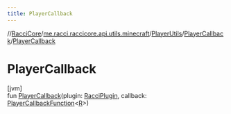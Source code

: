 ```yaml
---
title: PlayerCallback
---
```

//[RacciCore](../../../../index.html)/[me.racci.raccicore.api.utils.minecraft](../../index.html)/[PlayerUtils](../index.html)/[PlayerCallback](index.html)/[PlayerCallback](-player-callback.html)



# PlayerCallback



[jvm]\
fun [PlayerCallback](-player-callback.html)(plugin: [RacciPlugin](../../../me.racci.raccicore.api.plugin/-racci-plugin/index.html), callback: [PlayerCallbackFunction](../../index.html#38361665%2FClasslikes%2F863300109)&lt;[R](index.html)&gt;)




